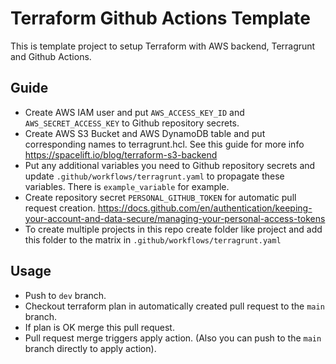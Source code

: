 # Terraform Github Actions Template

This is template project to setup Terraform with AWS backend, Terragrunt and Github Actions.

## Guide

- Create AWS IAM user and put `AWS_ACCESS_KEY_ID` and `AWS_SECRET_ACCESS_KEY` to Github repository secrets.
- Create AWS S3 Bucket and AWS DynamoDB table and put corresponding names to terragrunt.hcl. See this guide for more info https://spacelift.io/blog/terraform-s3-backend
- Put any additional variables you need to Github repository secrets and update `.github/workflows/terragrunt.yaml` to propagate these variables. There is `example_variable` for example.
- Create repository secret `PERSONAL_GITHUB_TOKEN` for automatic pull request creation. https://docs.github.com/en/authentication/keeping-your-account-and-data-secure/managing-your-personal-access-tokens
- To create multiple projects in this repo create folder like project and add this folder to the matrix in `.github/workflows/terragrunt.yaml`

## Usage

- Push to `dev` branch.
- Checkout terraform plan in automatically created pull request to the `main` branch.
- If plan is OK merge this pull request.
- Pull request merge triggers apply action. (Also you can push to the `main` branch directly to apply action).
